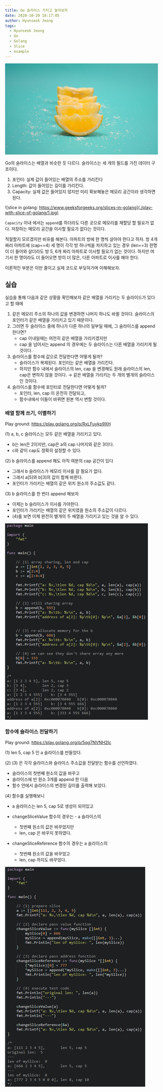 ```yaml
---
title: Go 슬라이스 가지고 놀아보자
date: 2020-10-20 18:17:05
author: Hyunseok Jeong
tags:
  - Hyunseok Jeong
  - Go
  - Golang
  - Slice
  - example
---
```


![Photo by Nery Montenegro on Unsplash](./play-with-slice-of-golang/nery-montenegro-3ak9PMcx048-unsplash.jpg)

Go의 슬라이스는 배열과 비슷한 듯 다르다. 슬라이스는 세 개의 필드를 가진 데이터 구조이다.

1. 포인터: 실제 값이 들어있는 배열의 주소를 가리킨다
2. Length: 값이 들어있는 길이를 가리킨다.
3. Capacity: 실제 값은 들어있지 않지만 미리 확보해놓은 메모리 공간이라 생각하면 된다.

![slice in golang: https://www.geeksforgeeks.org/slices-in-golang](./play-with-slice-of-golang/1.jpg)

`Capacity` 이내 에서는 `append`를 하더라도 다른 곳으로 메모리를 재할당 할 필요가 없다. 저장하는 메모리 공간을 이사할 필요가 없다는 것이다.

적절할지 모르겠지만 비유를 해본다. 아파트의 방에 한 명씩 살아야 한다고 하자. 방 4개 짜리 아파트에 (cap==4) 세 명이 각각 방 하나씩을 차지하고 있는 경우 (len==3) 한명이 더 들어와 살더라도 방 5, 6개 짜리 아파트로 이사할 필요가 없는 것이다. 하지만 여기서 한 명이라도 더 들어오면 방이 더 많은, 다른 아파트로 이사를 해야 한다.

이론적인 부분은 이만 줄이고 실제 코드로 부딪혀가며 이해해보자.

## 실습

실습을 통해 다음과 같은 상황을 확인해보자
같은 배열을 가리키는 두 슬라이드가 있다고 할 때에

1. 같은 메모리 주소의 하나의 값을 변경하면 나머지 하나도 바뀔 것이다. 슬라이스의 포인터가 같은 배열을 가리키고 있기 때문이다.
2. 그러면 두 슬라이스 중에 하나가 다른 하나의 일부일 때에, 그 슬라이스를 append 한다면?
   - cap 이내일때는 여전히 같은 배열을 가리키겠지만
   - cap 을 넘어서는 append 의 경우에는 두 슬라이스는 다른 배열을 가리키게 될 것이다.
3. 슬라이스를 함수에 값으로 전달한다면 어떻게 될까?
   - 슬라이스가 복제된다. 포인터는 같은 배열을 가리킨다.
   - 하지만 함수 내에서 슬라이스의 len, cap 을 변경해도 원래 슬라이스의 len, cap은 변하지 않을 것이다.
     → 같은 배열을 가리키는 두 개의 별개의 슬라이스인 것이다.
4. 슬라이스를 함수에 포인터로 전달한다면 어떻게 될까?
   - 포인터, len, cap 이 온전히 전달되고,
   - 함수내에서 이들이 바뀌면 원본 역시 변할 것이다.

### 배열 함께 쓰기, 이별하기

Play ground: https://play.golang.org/p/RxLFuykp9XH

(1) a, b, c 슬라이스는 모두 같은 배열을 가리키고 있다.

- b는 len은 2이지만, cap은 a의 cap 나머지와 같은 3이다.
- c와 같이 cap도 정확히 설정할 수 있다.

(2) b 슬라이스를 append 해도 아직 여분의 cap 공간이 있다

- 그래서 b 슬라이스가 메모리 이사를 갈 필요가 없다.
- 그래서 a[5]와 b[3]의 값이 함께 바뀐다.
- 포인터가 가리키는 배열의 같은 위치 원소의 주소값도 같다.

(3) b 슬라이스를 한 번더 append 해보자

- 이제는 b 슬라이스가 이사를 가야한다.
- 포인터가 가리키는 배열의 같은 위치였을 원소의 주소값이 다르다.
- (4)를 보면 이제 완전히 별개의 두 배열을 가리키고 있는 것을 알 수 있다.

![example code1](./play-with-slice-of-golang/2.png)

### 함수에 슬라이스 전달하기

Play ground: https://play.golang.org/p/5qg7NVNH2Ic

(1) len 5, cap 5 인 a 슬라이스를 만들었다.

(2) (3) 은 각각 슬라이스와 슬라이스 주소값을 전달받는 함수를 선언하였다.

- 슬라이스의 첫번째 원소의 값을 바꾸고
- 슬라이스에 빈 원소 3개를 append 한 다음
- 함수 안에서 슬라이스의 변경된 길이를 출력해 보았다.

(4) 함수를 실행해보니

- a 슬라이스는 len 5, cap 5로 생성이 되어있고
- changeSliceValue 함수의 경우는 - a 슬라이스의

  - 첫번째 원소의 값은 바꾸었지만
  - len, cap 은 바꾸지 못하였다.

- changeSliceReference 함수의 경우는 a 슬라이스의
  - 첫번째 원소의 값을 바꾸었고
  - len, cap 까지도 바꾸었다.

![example code2](./play-with-slice-of-golang/3.png)
